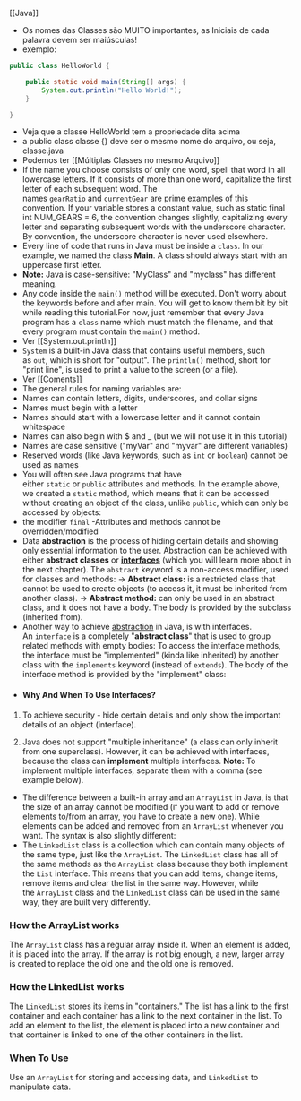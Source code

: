 [[Java]]

- Os nomes das Classes são MUITO importantes, as Iniciais de cada palavra devem ser maiúsculas!
- exemplo:
```java
public class HelloWorld {

    public static void main(String[] args) {
        System.out.println("Hello World!");
    }

}
```
- Veja que a classe HelloWorld tem a propriedade dita acima
- a public class classe {} deve ser o mesmo nome do arquivo, ou seja, classe.java
- Podemos ter [[Múltiplas Classes no mesmo Arquivo]]
 - If the name you choose consists of only one word, spell that word in all lowercase letters. If it consists of more than one word, capitalize the first letter of each subsequent word. The names `gearRatio` and `currentGear` are prime examples of this convention. If your variable stores a constant value, such as static final int NUM_GEARS = 6, the convention changes slightly, capitalizing every letter and separating subsequent words with the underscore character. By convention, the underscore character is never used elsewhere.
- Every line of code that runs in Java must be inside a `class`. In our example, we named the class **Main**. A class should always start with an uppercase first letter.
- **Note:** Java is case-sensitive: "MyClass" and "myclass" has different meaning.
- Any code inside the `main()` method will be executed. Don't worry about the keywords before and after main. You will get to know them bit by bit while reading this tutorial.For now, just remember that every Java program has a `class` name which must match the filename, and that every program must contain the `main()` method.
- Ver [[System.out.println]]
- `System` is a built-in Java class that contains useful members, such as `out`, which is short for "output". The `println()` method, short for "print line", is used to print a value to the screen (or a file).
- Ver [[Coments]]
- The general rules for naming variables are:
-   Names can contain letters, digits, underscores, and dollar signs
-   Names must begin with a letter
-   Names should start with a lowercase letter and it cannot contain whitespace
-   Names can also begin with $ and _ (but we will not use it in this tutorial)
-   Names are case sensitive ("myVar" and "myvar" are different variables)
-   Reserved words (like Java keywords, such as `int` or `boolean`) cannot be used as names
- You will often see Java programs that have either `static` or `public` attributes and methods. In the example above, we created a `static` method, which means that it can be accessed without creating an object of the class, unlike `public`, which can only be accessed by objects:
-  the modifier `final` -Attributes and methods cannot be overridden/modified 
- Data **abstraction** is the process of hiding certain details and showing only essential information to the user.   Abstraction can be achieved with either **abstract classes** or [**interfaces**](https://www.w3schools.com/java/java_interface.asp) (which you will learn more about in the next chapter). The `abstract` keyword is a non-access modifier, used for classes and methods: -> **Abstract class:** is a restricted class that cannot be used to create objects (to access it, it must be inherited from another class). -> **Abstract method:** can only be used in an abstract class, and it does not have a body. The body is provided by the subclass (inherited from).
- Another way to achieve [abstraction](https://www.w3schools.com/java/java_abstract.asp) in Java, is with interfaces. An `interface` is a completely "**abstract class**" that is used to group related methods with empty bodies: To access the interface methods, the interface must be "implemented" (kinda like inherited) by another class with the `implements` keyword (instead of `extends`). The body of the interface method is provided by the "implement" class:
- #### Why And When To Use Interfaces?

1) To achieve security - hide certain details and only show the important details of an object (interface).

2) Java does not support "multiple inheritance" (a class can only inherit from one superclass). However, it can be achieved with interfaces, because the class can **implement** multiple interfaces. **Note:** To implement multiple interfaces, separate them with a comma (see example below).
- The difference between a built-in array and an `ArrayList` in Java, is that the size of an array cannot be modified (if you want to add or remove elements to/from an array, you have to create a new one). While elements can be added and removed from an `ArrayList` whenever you want. The syntax is also slightly different:
- The `LinkedList` class is a collection which can contain many objects of the same type, just like the `ArrayList`. The `LinkedList` class has all of the same methods as the `ArrayList` class because they both implement the `List` interface. This means that you can add items, change items, remove items and clear the list in the same way. However, while the `ArrayList` class and the `LinkedList` class can be used in the same way, they are built very differently.
### How the ArrayList works

The `ArrayList` class has a regular array inside it. When an element is added, it is placed into the array. If the array is not big enough, a new, larger array is created to replace the old one and the old one is removed.

### How the LinkedList works

The `LinkedList` stores its items in "containers." The list has a link to the first container and each container has a link to the next container in the list. To add an element to the list, the element is placed into a new container and that container is linked to one of the other containers in the list.
### When To Use
Use an `ArrayList` for storing and accessing data, and `LinkedList` to manipulate data.

